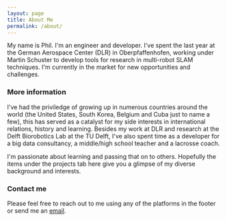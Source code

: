 ```yaml
---
layout: page
title: About Me
permalink: /about/
---
```


My name is Phil. I'm an engineer and developer. I've spent the last year at the German Aerospace Center (DLR) in Oberpfaffenhofen, working under Martin Schuster to develop tools for research in multi-robot SLAM techniques. I'm currently in the market for new opportunities and challenges.

### More information

I've had the priviledge of growing up in numerous countries around the world (the United States, South Korea, Belgium and Cuba just to name a few), this has served as a catalyst for my side interests in international relations, history and learning. Besides my work at DLR and research at the Delft Biorobotics Lab at the TU Delft, I've also spent time as a developer for a big data consultancy, a middle/high school teacher and a lacrosse coach. 

I'm passionate about learning and passing that on to others. Hopefully the items under the projects tab here give you a glimpse of my diverse background and interests.

### Contact me

Please feel free to reach out to me using any of the platforms in the footer or send me an [email](mailto:philip.heijkoop@gmail.com).